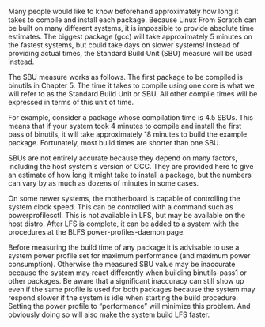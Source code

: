 Many people would like to know beforehand approximately how long it takes to compile and install each package. Because Linux From Scratch can be built on many different systems, it is impossible to provide absolute time estimates. The biggest package (gcc) will take approximately 5 minutes on the fastest systems, but could take days on slower systems! Instead of providing actual times, the Standard Build Unit (SBU) measure will be used instead.

The SBU measure works as follows. The first package to be compiled is binutils in Chapter 5. The time it takes to compile using one core is what we will refer to as the Standard Build Unit or SBU. All other compile times will be expressed in terms of this unit of time.

For example, consider a package whose compilation time is 4.5 SBUs. This means that if your system took 4 minutes to compile and install the first pass of binutils, it will take approximately 18 minutes to build the example package. Fortunately, most build times are shorter than one SBU.

SBUs are not entirely accurate because they depend on many factors, including the host system's version of GCC. They are provided here to give an estimate of how long it might take to install a package, but the numbers can vary by as much as dozens of minutes in some cases. 

On some newer systems, the motherboard is capable of controlling the system clock speed. This can be controlled with a command such as powerprofilesctl. This is not available in LFS, but may be available on the host distro. After LFS is complete, it can be added to a system with the procedures at the BLFS power-profiles-daemon page.

Before measuring the build time of any package it is advisable to use a system power profile set for maximum performance (and maximum power consumption). Otherwise the measured SBU value may be inaccurate because the system may react differently when building binutils-pass1 or other packages. Be aware that a significant inaccuracy can still show up even if the same profile is used for both packages because the system may respond slower if the system is idle when starting the build procedure. Setting the power profile to “performance” will minimize this problem. And obviously doing so will also make the system build LFS faster. 